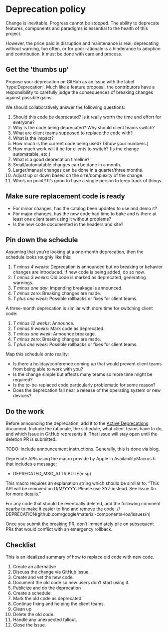 # Deprecation policy

Change is inevitable. Progress cannot be stopped. The ability to deprecate features, components and paradigms is essential to the health of this project. 

However, the price paid in disruption and maintenance is real; deprecating without warning, too often, or for poor rationale is a hinderance to adoption and contribution. It must be done with care and process.

## Get the 'thumbs up'

Propose your deprecation on GitHub as an Issue with the label 'type:Deprecation'. Much like a feature proposal, the contributors have a responsibility to carefully judge the consequences of breaking changes against possible gains. 

We should collaboratively answer the following questions:

1. Should this code be deprecated? Is it really worth the time and effort for everyone?
1. Why is the code being deprecated? Why should client teams switch?
1. What are client teams supposed to replace the code with?
1. What is the impact?
1. How much is the current code being used? (Show your numbers.)
1. How much work will it be for clients to switch? (Is the change automatable, etc.)
1. What is a good deprecation timeline?
1. Small/automatable changes can be done in a month.
1. Larger/manual changes can be done in a quarter/three months.
1. Adjust up or down based on the size/complexity of the change.
1. Who’s on point? It’s good to have a single person to keep track of things.

## Make sure replacement code is ready

* For minor changes, has the catalog been updated to use and demo it? 
* For major changes, has the new code had time to bake and is there at least one client team using it without problems?  
* Is the new code documented in the headers and site?

## Pin down the schedule

Assuming that you’re looking at a one-month deprecation, then the schedule looks roughly like this:

1. *T minus 4 weeks*: Deprecation is announced but no breaking or behavior changes are introduced. If new code is being added, do so now.
1. *T minus 3 weeks*: Old code is marked as deprecated, generating warnings.
1. *T minus one day*: Impending breakage is announced.
1. *T minus zero*: Breaking changes are made.
1. *T plus one week*: Possible rollbacks or fixes for client teams.

A three-month deprecation is similar with more time for switching client code:

1. *T minus 12 weeks*: Announce.
1. *T minus 9 weeks*: Mark code as deprecated.
1. *T minus one week*: Announce breakage.
1. *T minus zero*: Breaking changes are made.
1. *T plus one week*: Possible rollbacks or fixes for client teams.

Map this schedule onto reality: 

* Is there a holiday/conference coming up that would prevent client teams from being able to work with you? 
* Is the change simple but affects many teams so more time might be required? 
* Is the to-be-replaced code particularly problematic for some reason? 
* Does the deprecation fall near a release of the operating system or new devices?

## Do the work

Before announcing the deprecation, add it to the [Active Deprecations](http://github.com/google/material-components-ios/DEPRECATIONS.md) document. Include the rationale, the schedule, what client teams have to do, and which Issue in GitHub represents it. That Issue will stay open until the deletion PR is submitted.

TODO: Include announcement instructions. Generally, this is done via blog.

Deprecate APIs using the macro provide by Apple in AvailabilityMacros.h that includes a message:
* DEPRECATED_MSG_ATTRIBUTE(msg)

This macro requires an explanation string which should be similar to: ”This API will be removed on D/M/YYYY. Please use XYZ instead. See Issue #n for more details.”

For any code that should be eventually deleted, add the following comment nearby to make it easier to find and remove the code: // DEPRECATION(github.com/google/material-components-ios/issues/n)

Once you submit the breaking PR, don’t immediately pile on subsequent PRs that would conflict with an emergency rollback.

## Checklist

This is an idealized summary of how to replace old code with new code.

1. Create an alternative
1. Discuss the change via GitHub Issue.
1. Create and vet the new code.
1. Document the old code so new users don’t start using it.
1. Publicize and do the deprecation
1. Create a schedule.
1. Mark the old code as deprecated.
1. Continue fixing and helping the client teams.
1. Clean up
1. Delete the old code.
1. Handle any unexpected fallout.
1. Close the Issue.
